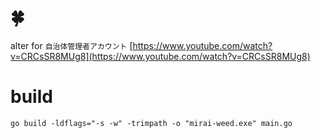 # 🍀
alter for `自治体管理者アカウント`  [https://www.youtube.com/watch?v=CRCsSR8MUg8](https://www.youtube.com/watch?v=CRCsSR8MUg8)

# build
```
go build -ldflags="-s -w" -trimpath -o "mirai-weed.exe" main.go
```